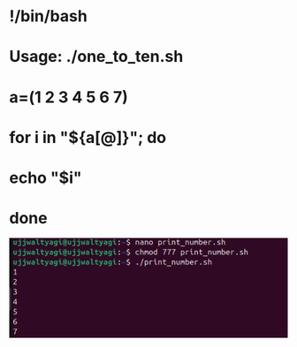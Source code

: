 # !/bin/bash
# Usage: ./one_to_ten.sh

# a=(1 2 3 4 5 6 7)

# for i in "${a[@]}"; do
# echo "$i"
# done

![](../Unit%20-%207/images/2025-10-27-21-51-09.png)